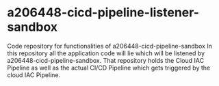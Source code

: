 # a206448-cicd-pipeline-listener-sandbox
Code repository for functionalities of a206448-cicd-pipeline-sandbox 
In this repository all the application code will lie which will be listened by a206448-cicd-pipeline-sandbox. That repository holds the Cloud IAC Pipeline as well as the actual CI/CD Pipeline which gets triggered by the cloud IAC Pipeline.
